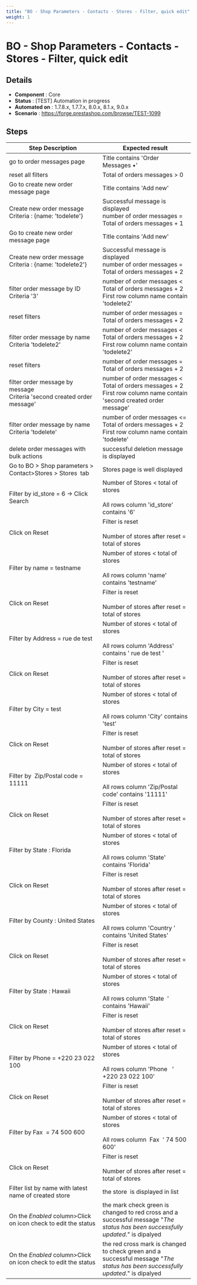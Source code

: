 ```yaml
---
title: "BO - Shop Parameters - Contacts - Stores - Filter, quick edit"
weight: 1
---
```


# BO - Shop Parameters - Contacts - Stores - Filter, quick edit
## Details
* **Component** : Core
* **Status** : [TEST] Automation in progress
* **Automated on** : 1.7.8.x, 1.7.7.x, 8.0.x, 8.1.x, 9.0.x
* **Scenario** : https://forge.prestashop.com/browse/TEST-1099

## Steps
| Step Description | Expected result |
| ----- | ----- |
| go to order messages page | Title contains 'Order Messages •' |
| reset all filters | Total of orders messages > 0 |
| Go to create new order message page | Title contains 'Add new' |
| Create new order message <br>Criteria : {name: 'todelete'} | Successful message is displayed<br>number of order messages = Total of orders messages + 1 |
| Go to create new order message page | Title contains 'Add new' |
| Create new order message <br>Criteria : {name: 'todelete2'} | Successful message is displayed<br>number of order messages = Total of orders messages + 2 |
| filter order message by ID<br>Criteria '3' | number of order messages < Total of orders messages + 2<br>First row column name contain 'todelete2' |
| reset filters | number of order messages = Total of orders messages + 2 |
| filter order message by name<br>Criteria 'todelete2' | number of order messages < Total of orders messages + 2<br>First row column name contain 'todelete2' |
| reset filters | number of order messages = Total of orders messages + 2 |
| filter order message by message<br>Criteria 'second created order message' | number of order messages < Total of orders messages + 2<br>First row column name contain 'second created order message' |
| filter order message by name<br>Criteria 'todelete' | number of order messages <= Total of orders messages + 2<br>First row column name contain 'todelete' |
| delete order messages with bulk actions | successful deletion message is displayed |
| Go to BO > Shop parameters > Contact>Stores > Stores  tab | Stores page is well displayed |
| Filter by id_store = 6 -> Click Search | Number of Stores < total of stores<br><br>All rows column 'id_store' contains '6' |
| Click on Reset | Filter is reset<br><br>Number of stores after reset = total of stores |
| Filter by name = testname | Number of stores < total of stores<br><br>All rows column 'name' contains 'testname' |
| Click on Reset | Filter is reset<br><br>Number of stores after reset = total of stores |
| Filter by Address = rue de test | Number of stores < total of stores<br><br>All rows column 'Address' contains ' rue de test ' |
| Click on Reset | Filter is reset<br><br>Number of stores after reset = total of stores |
| Filter by City = test | Number of stores < total of stores<br><br>All rows column 'City' contains 'test' |
| Click on Reset | Filter is reset<br><br>Number of stores after reset = total of stores |
| Filter by  Zip/Postal code = 11111 | Number of stores < total of stores<br><br>All rows column 'Zip/Postal code' contains '11111' |
| Click on Reset | Filter is reset<br><br>Number of stores after reset = total of stores |
| Filter by State : Florida | Number of stores < total of stores<br><br>All rows column 'State' contains 'Florida' |
| Click on Reset | Filter is reset<br><br>Number of stores after reset = total of stores |
| Filter by County : United States | Number of stores < total of stores<br><br>All rows column 'Country ' contains 'United States' |
| Click on Reset | Filter is reset<br><br>Number of stores after reset = total of stores |
| Filter by State : Hawaii | Number of stores < total of stores<br><br>All rows column 'State  ' contains 'Hawaii' |
| Click on Reset | Filter is reset<br><br>Number of stores after reset = total of stores |
| Filter by Phone = +220 23 022 100 | Number of stores < total of stores<br><br>All rows column 'Phone   ' +220 23 022 100' |
| Click on Reset | Filter is reset<br><br>Number of stores after reset = total of stores |
| Filter by Fax  = 74 500 600 | Number of stores < total of stores<br><br>All rows column  Fax  ' 74 500 600' |
| Click on Reset | Filter is reset<br><br>Number of stores after reset = total of stores |
| Filter list by name with latest name of created store | the store  is displayed in list |
| On the _*Enabled*_ column>Click on icon check to edit the status | the mark check green is changed to red cross and a successful message "_The status has been successfully updated_." is dipalyed |
| On the _*Enabled*_ column>Click on icon check to edit the status | the red cross mark is changed to check green and a successful message "_The status has been successfully updated_." is dipalyed |
